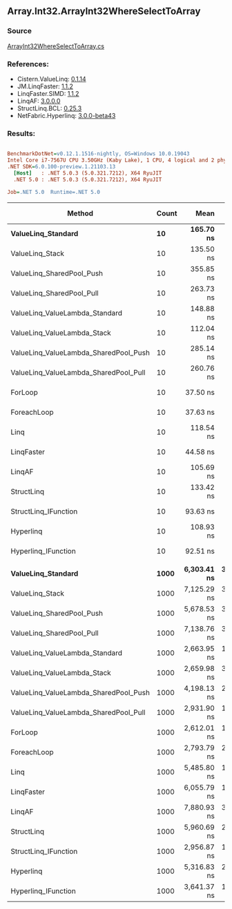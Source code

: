 ﻿## Array.Int32.ArrayInt32WhereSelectToArray

### Source
[ArrayInt32WhereSelectToArray.cs](../LinqBenchmarks/Array/Int32/ArrayInt32WhereSelectToArray.cs)

### References:
- Cistern.ValueLinq: [0.1.14](https://www.nuget.org/packages/Cistern.ValueLinq/0.1.14)
- JM.LinqFaster: [1.1.2](https://www.nuget.org/packages/JM.LinqFaster/1.1.2)
- LinqFaster.SIMD: [1.1.2](https://www.nuget.org/packages/LinqFaster.SIMD/1.0.3)
- LinqAF: [3.0.0.0](https://www.nuget.org/packages/LinqAF/3.0.0.0)
- StructLinq.BCL: [0.25.3](https://www.nuget.org/packages/StructLinq.BCL/0.25.3)
- NetFabric.Hyperlinq: [3.0.0-beta43](https://www.nuget.org/packages/NetFabric.Hyperlinq/3.0.0-beta43)

### Results:
``` ini

BenchmarkDotNet=v0.12.1.1516-nightly, OS=Windows 10.0.19043
Intel Core i7-7567U CPU 3.50GHz (Kaby Lake), 1 CPU, 4 logical and 2 physical cores
.NET SDK=6.0.100-preview.1.21103.13
  [Host]   : .NET 5.0.3 (5.0.321.7212), X64 RyuJIT
  .NET 5.0 : .NET 5.0.3 (5.0.321.7212), X64 RyuJIT

Job=.NET 5.0  Runtime=.NET 5.0  

```
|                                Method | Count |        Mean |     Error |    StdDev | Ratio | RatioSD |  Gen 0 | Gen 1 | Gen 2 | Allocated |
|-------------------------------------- |------ |------------:|----------:|----------:|------:|--------:|-------:|------:|------:|----------:|
|                    **ValueLinq_Standard** |    **10** |   **165.70 ns** |  **1.004 ns** |  **0.839 ns** |  **4.42** |    **0.03** | **0.0150** |     **-** |     **-** |      **32 B** |
|                       ValueLinq_Stack |    10 |   135.50 ns |  0.574 ns |  0.479 ns |  3.61 |    0.02 | 0.0153 |     - |     - |      32 B |
|             ValueLinq_SharedPool_Push |    10 |   355.85 ns |  1.195 ns |  1.059 ns |  9.49 |    0.06 | 0.0153 |     - |     - |      32 B |
|             ValueLinq_SharedPool_Pull |    10 |   263.73 ns |  1.166 ns |  1.033 ns |  7.03 |    0.04 | 0.0153 |     - |     - |      32 B |
|        ValueLinq_ValueLambda_Standard |    10 |   148.88 ns |  0.827 ns |  0.733 ns |  3.97 |    0.02 | 0.0153 |     - |     - |      32 B |
|           ValueLinq_ValueLambda_Stack |    10 |   112.04 ns |  0.275 ns |  0.243 ns |  2.99 |    0.01 | 0.0153 |     - |     - |      32 B |
| ValueLinq_ValueLambda_SharedPool_Push |    10 |   285.14 ns |  1.686 ns |  1.408 ns |  7.60 |    0.05 | 0.0153 |     - |     - |      32 B |
| ValueLinq_ValueLambda_SharedPool_Pull |    10 |   260.76 ns |  1.393 ns |  1.303 ns |  6.95 |    0.03 | 0.0153 |     - |     - |      32 B |
|                               ForLoop |    10 |    37.50 ns |  0.172 ns |  0.152 ns |  1.00 |    0.00 | 0.0497 |     - |     - |     104 B |
|                           ForeachLoop |    10 |    37.63 ns |  0.160 ns |  0.142 ns |  1.00 |    0.00 | 0.0497 |     - |     - |     104 B |
|                                  Linq |    10 |   118.54 ns |  1.159 ns |  0.968 ns |  3.16 |    0.03 | 0.0842 |     - |     - |     176 B |
|                            LinqFaster |    10 |    44.58 ns |  0.165 ns |  0.146 ns |  1.19 |    0.01 | 0.0458 |     - |     - |      96 B |
|                                LinqAF |    10 |   105.69 ns |  0.324 ns |  0.271 ns |  2.82 |    0.02 | 0.0342 |     - |     - |      72 B |
|                            StructLinq |    10 |   133.42 ns |  0.490 ns |  0.458 ns |  3.56 |    0.02 | 0.0610 |     - |     - |     128 B |
|                  StructLinq_IFunction |    10 |    93.63 ns |  0.305 ns |  0.270 ns |  2.50 |    0.01 | 0.0153 |     - |     - |      32 B |
|                             Hyperlinq |    10 |   108.93 ns |  0.244 ns |  0.204 ns |  2.90 |    0.01 | 0.0153 |     - |     - |      32 B |
|                   Hyperlinq_IFunction |    10 |    92.51 ns |  1.927 ns |  1.803 ns |  2.47 |    0.05 | 0.0153 |     - |     - |      32 B |
|                                       |       |             |           |           |       |         |        |       |       |           |
|                    **ValueLinq_Standard** |  **1000** | **6,303.41 ns** | **32.309 ns** | **30.222 ns** |  **2.41** |    **0.02** | **1.9760** |     **-** |     **-** |   **4,144 B** |
|                       ValueLinq_Stack |  1000 | 7,125.29 ns | 38.747 ns | 34.348 ns |  2.73 |    0.02 | 1.9760 |     - |     - |   4,144 B |
|             ValueLinq_SharedPool_Push |  1000 | 5,678.53 ns | 37.973 ns | 35.520 ns |  2.18 |    0.02 | 0.9689 |     - |     - |   2,040 B |
|             ValueLinq_SharedPool_Pull |  1000 | 7,138.76 ns | 37.671 ns | 33.394 ns |  2.73 |    0.01 | 0.9689 |     - |     - |   2,040 B |
|        ValueLinq_ValueLambda_Standard |  1000 | 2,663.95 ns | 19.055 ns | 16.892 ns |  1.02 |    0.01 | 1.9798 |     - |     - |   4,144 B |
|           ValueLinq_ValueLambda_Stack |  1000 | 2,659.98 ns | 32.024 ns | 29.955 ns |  1.02 |    0.01 | 1.9798 |     - |     - |   4,144 B |
| ValueLinq_ValueLambda_SharedPool_Push |  1000 | 4,198.13 ns | 27.187 ns | 22.702 ns |  1.61 |    0.01 | 0.9689 |     - |     - |   2,040 B |
| ValueLinq_ValueLambda_SharedPool_Pull |  1000 | 2,931.90 ns | 19.480 ns | 16.267 ns |  1.12 |    0.01 | 0.9727 |     - |     - |   2,040 B |
|                               ForLoop |  1000 | 2,612.01 ns | 13.168 ns | 10.996 ns |  1.00 |    0.00 | 3.0289 |     - |     - |   6,344 B |
|                           ForeachLoop |  1000 | 2,793.79 ns | 27.657 ns | 25.871 ns |  1.07 |    0.01 | 3.0289 |     - |     - |   6,344 B |
|                                  Linq |  1000 | 5,485.80 ns | 19.161 ns | 16.985 ns |  2.10 |    0.01 | 2.1667 |     - |     - |   4,544 B |
|                            LinqFaster |  1000 | 6,055.79 ns | 17.378 ns | 15.405 ns |  2.32 |    0.01 | 2.8915 |     - |     - |   6,064 B |
|                                LinqAF |  1000 | 7,880.93 ns | 36.259 ns | 33.916 ns |  3.02 |    0.02 | 3.0060 |     - |     - |   6,312 B |
|                            StructLinq |  1000 | 5,960.69 ns | 20.334 ns | 18.025 ns |  2.28 |    0.01 | 1.0147 |     - |     - |   2,136 B |
|                  StructLinq_IFunction |  1000 | 2,956.87 ns | 18.561 ns | 16.454 ns |  1.13 |    0.01 | 0.9727 |     - |     - |   2,040 B |
|                             Hyperlinq |  1000 | 5,316.83 ns | 25.532 ns | 23.883 ns |  2.04 |    0.01 | 0.9689 |     - |     - |   2,040 B |
|                   Hyperlinq_IFunction |  1000 | 3,641.37 ns | 12.373 ns | 10.969 ns |  1.39 |    0.01 | 0.9727 |     - |     - |   2,040 B |
